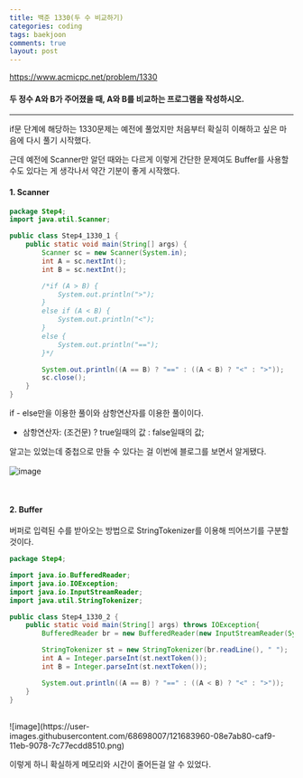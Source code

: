 ```yaml
---
title: 백준 1330(두 수 비교하기)
categories: coding
tags: baekjoon
comments: true
layout: post
---
```

<https://www.acmicpc.net/problem/1330>
#### 두 정수 A와 B가 주어졌을 때, A와 B를 비교하는 프로그램을 작성하시오.
<hr>
if문 단계에 해당하는 1330문제는 예전에 풀었지만 처음부터 확실히 이해하고 싶은 마음에 다시 풀기 시작했다.
     
근데 예전에 Scanner만 알던 때와는 다르게 이렇게 간단한 문제여도 Buffer를 사용할수도 있다는 게 생각나서 약간 기분이 좋게 시작했다.<br>

#### 1. Scanner    

```java
package Step4;
import java.util.Scanner;

public class Step4_1330_1 {
    public static void main(String[] args) {
        Scanner sc = new Scanner(System.in);
        int A = sc.nextInt();
        int B = sc.nextInt();

        /*if (A > B) {
            System.out.println(">");
        }
        else if (A < B) {
            System.out.println("<");
        }
        else {
            System.out.println("==");
        }*/

        System.out.println((A == B) ? "==" : ((A < B) ? "<" : ">"));
        sc.close();
    }
}
```    
if - else만을 이용한 풀이와 삼항연산자를 이용한 풀이이다.
   
- 삼항연산자: (조건문) ? true일때의 값 : false일때의 값;
    
알고는 있었는데 중첩으로 만들 수 있다는 걸 이번에 블로그를 보면서 알게됐다.    
<br>
![image](https://user-images.githubusercontent.com/68698007/121683892-f4a3ae80-caf8-11eb-8567-a2779a89a728.png)    
    
<br>

#### 2. Buffer    

버퍼로 입력된 수를 받아오는 방법으로 StringTokenizer를 이용해 띄어쓰기를 구분할 것이다.

```java
package Step4;

import java.io.BufferedReader;
import java.io.IOException;
import java.io.InputStreamReader;
import java.util.StringTokenizer;

public class Step4_1330_2 {
    public static void main(String[] args) throws IOException{
        BufferedReader br = new BufferedReader(new InputStreamReader(System.in));

        StringTokenizer st = new StringTokenizer(br.readLine(), " ");
        int A = Integer.parseInt(st.nextToken());
        int B = Integer.parseInt(st.nextToken());

        System.out.println((A == B) ? "==" : ((A < B) ? "<" : ">"));
    }
}

```    
<br>
![image](https://user-images.githubusercontent.com/68698007/121683960-08e7ab80-caf9-11eb-9078-7c77ecdd8510.png)

이렇게 하니 확실하게 메모리와 시간이 줄어든걸 알 수 있었다.
